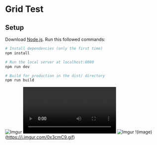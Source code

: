 # Grid Test
## Setup
Download [Node.js](https://nodejs.org/en/download/).
Run this followed commands:

``` bash
# Install dependencies (only the first time)
npm install

# Run the local server at localhost:8080
npm run dev

# Build for production in the dist/ directory
npm run build
```

![Imgur](https://imgur.com/c5aXbab.gif)
![Imgur](https://imgur.com/LFtMe5O.mp4)
![Imgur](https://i.imgur.com/aeMW3zu.gif)
!(image)(https://i.imgur.com/0x3cmC9.gif)
